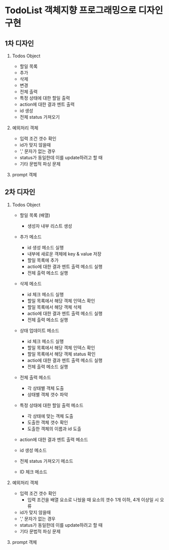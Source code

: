 # TodoList 객체지향 프로그래밍으로 디자인 구현

## 1차 디자인

1. Todos Object
    - 할일 목록
    - 추가
    - 삭제
    - 변경
    - 전체 출력
    - 특정 상태에 대한 할일 출력
    - action에 대한 결과 멘트 출력
    - id 생성
    - 전체 status 가져오기


2. 예외처리 객체
    - 입력 조건 갯수 확인
    - id가 맞지 않을때
    - ',' 문자가 없는 경우
    - status가 동일한데 이를 update하려고 할 때
    - 기타 문법적 파싱 문제

3. prompt 객체



## 2차 디자인

1. Todos Object
    - 할일 목록 (배열)
      - 생성자 내부 리스트 생성
    - 추가 메소드
      - id 생성 메소드 실행
      - 내부에 새로운 객체에 key & value 저장
      - 할일 목록에 추가
      - actio에 대한 결과 멘트 출력 메소드 실행
      - 전체 출력 메소드 실행
    - 삭제 메소드
      - id 체크 메소드 실행
      - 할일 목록에서 해당 객체 인덱스 확인
      - 할일 목록에서 해당 객체 삭제
      - actio에 대한 결과 멘트 출력 메소드 실행
      - 전체 출력 메소드 실행

    - 상태 업데이트 메소드
      - id 체크 메소드 실행
      - 할일 목록에서 해당 객체 인덱스 확인
      - 할일 목록에서 해당 객체 status 확인
      - actio에 대한 결과 멘트 출력 메소드 실행
      - 전체 출력 메소드 실행

    - 전체 출력 메소드
      - 각 상태별 객체 도출
      - 상태별 객체 갯수 파악
    - 특정 상태에 대한 할일 출력 메소드
      - 각 상태에 맞는 객체 도출
      - 도출한 객체 갯수 확인
      - 도출한 객체의 이름과 id 도출
    - action에 대한 결과 멘트 출력 메소드
    - id 생성 메소드
    - 전체 status 가져오기 메소드
    - ID 체크 메소드


2. 예외처리 객체
    - 입력 조건 갯수 확인
      - 입력 조건을 배열 요소로 나눴을 때 요소의 갯수 1개 이하, 4개 이상일 시 오류
    - id가 맞지 않을때
    - ',' 문자가 없는 경우
    - status가 동일한데 이를 update하려고 할 때
    - 기타 문법적 파싱 문제

3. prompt 객체